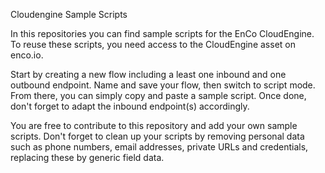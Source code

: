 Cloudengine Sample Scripts

In this repositories you can find sample scripts for the EnCo CloudEngine.
To reuse these scripts, you need access to the CloudEngine asset on enco.io.

Start by creating a new flow including a least one inbound and one outbound endpoint. Name and save your flow, then switch to script mode.
From there, you can simply copy and paste a sample script. Once done, don't forget to adapt the inbound endpoint(s) accordingly.

You are free to contribute to this repository and add your own sample scripts. Don't forget to clean up your scripts by removing personal data such as phone numbers, email addresses, private URLs and credentials, replacing these by generic field data.
